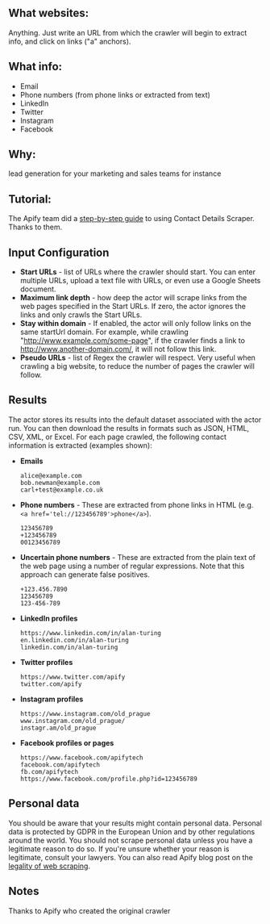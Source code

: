 ## What websites:

Anything. Just write an URL from which the crawler will begin to extract info, and click on links ("a" anchors).

## What info:
- Email
- Phone numbers (from phone links or extracted from text)
- LinkedIn
- Twitter
- Instagram
- Facebook

## Why:
lead generation for your marketing and sales teams for instance

## Tutorial:
The Apify team did a [step-by-step guide](https://blog.apify.com/contact-information-scraper-7104cb0df25e/) to using Contact Details Scraper. Thanks to them.

## Input Configuration
- **Start URLs** - list of URLs where the crawler should start. 
You can enter multiple URLs, upload a text file with URLs, or even use a Google Sheets document. 
- **Maximum link depth** - how deep the actor will scrape links from the web pages specified in the Start URLs. If zero, the actor ignores the links and only crawls the Start URLs.
- **Stay within domain** - If enabled, the actor will only follow links on the same startUrl domain. For example, while crawling "http://www.example.com/some-page", if the crawler finds a link to http://www.another-domain.com/, it will not follow this link.
- **Pseudo URLs** - list of Regex the crawler will respect. Very useful when crawling a big website, to reduce the number of pages the crawler will follow.

## Results
The actor stores its results into the default dataset associated with the actor run. You can then download the results in formats such as JSON, HTML, CSV, XML, or Excel. For each page crawled, the following contact information is extracted (examples shown):

- **Emails**
  ```
  alice@example.com
  bob.newman@example.com
  carl+test@example.co.uk
  ```
- **Phone numbers** - These are extracted from phone links in HTML (e.g. `<a href='tel://123456789'>phone</a>`).
  ```
  123456789
  +123456789
  00123456789
  ```
- **Uncertain phone numbers** - These are extracted from the plain text of the web page using a number of regular expressions. Note that this approach can generate false positives.
  ```
  +123.456.7890
  123456789
  123-456-789
  ```
- **LinkedIn profiles**
  ```
  https://www.linkedin.com/in/alan-turing
  en.linkedin.com/in/alan-turing
  linkedin.com/in/alan-turing
  ```
- **Twitter profiles**
  ```
  https://www.twitter.com/apify
  twitter.com/apify
  ```
- **Instagram profiles**
  ```
  https://www.instagram.com/old_prague
  www.instagram.com/old_prague/
  instagr.am/old_prague
  ```
- **Facebook profiles or pages**
  ```
  https://www.facebook.com/apifytech
  facebook.com/apifytech
  fb.com/apifytech
  https://www.facebook.com/profile.php?id=123456789
  ```

## Personal data
You should be aware that your results might contain personal data. Personal data is protected by GDPR in the European Union and by other regulations around the world. You should not scrape personal data unless you have a legitimate reason to do so. If you're unsure whether your reason is legitimate, consult your lawyers. You can also read Apify blog post on the [legality of web scraping](https://blog.apify.com/is-web-scraping-legal/).

## Notes
Thanks to Apify who created the original crawler
